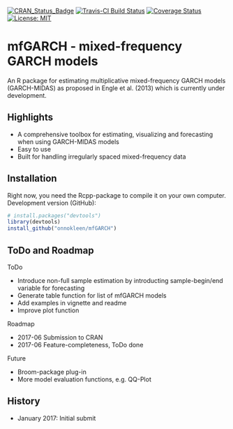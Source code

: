 [![CRAN_Status_Badge](http://www.r-pkg.org/badges/version/mfGARCH)](https://cran.r-project.org/package=mfGARCH)
[![Travis-CI Build Status](https://travis-ci.org/onnokleen/mfGARCH.svg?branch=master)](https://travis-ci.org/onnokleen/mfGARCH)
[![Coverage Status](https://img.shields.io/coveralls/onnokleen/mfGARCH.svg)](https://coveralls.io/r/onnokleen/mfGARCH?branch=master)
[![License: MIT](https://img.shields.io/badge/License-MIT-yellow.svg)](https://opensource.org/licenses/MIT)
# mfGARCH - mixed-frequency GARCH models

An R package for estimating multiplicative mixed-frequency GARCH models (GARCH-MIDAS) as proposed in Engle et al. (2013) which is currently under development.

## Highlights
- A comprehensive toolbox for estimating, visualizing and forecasting when using GARCH-MIDAS models
- Easy to use
- Built for handling irregularly spaced mixed-frequency data

## Installation
Right now, you need the Rcpp-package to compile it on your own computer.
Development version (GitHub):
```r
# install.packages("devtools")
library(devtools)
install_github("onnokleen/mfGARCH")
```
## ToDo and Roadmap

ToDo
* Introduce non-full sample estimation by introducting sample-begin/end variable for forecasting
* Generate table function for list of mfGARCH models
* Add examples in vignette and readme
* Improve plot function

Roadmap
* 2017-06 Submission to CRAN
* 2017-06 Feature-completeness, ToDo done

Future
* Broom-package plug-in
* More model evaluation functions, e.g. QQ-Plot

## History
- January 2017: Initial submit
